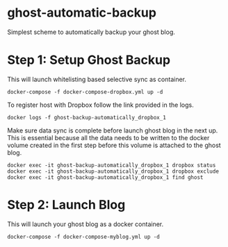 # ghost-automatic-backup
Simplest scheme to automatically backup your ghost blog.

# Step 1: Setup Ghost Backup

This will launch whitelisting based selective sync as container.

```
docker-compose -f docker-compose-dropbox.yml up -d
```

To register host with Dropbox follow the link provided in the logs.

```
docker logs -f ghost-backup-automatically_dropbox_1
```

Make sure data sync is complete before launch ghost blog in the next up. This is essential because all the data needs to be written to the docker volume created in the first step before this volume is attached to the ghost blog.

```
docker exec -it ghost-backup-automatically_dropbox_1 dropbox status
docker exec -it ghost-backup-automatically_dropbox_1 dropbox exclude
docker exec -it ghost-backup-automatically_dropbox_1 find ghost
```

# Step 2: Launch Blog

This will launch your ghost blog as a docker container.

```
docker-compose -f docker-compose-myblog.yml up -d
```
